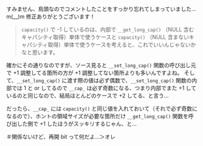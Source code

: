 すみません、鳥頭なのでコメントしたことをすっかり忘れてしまっていました…m(__)m
修正ありがとうございます！

> `capacity()` で -1 しているのは、内部で `__get_long_cap()` （NULL 含むキャパシティ取得）単体で使うケースと `capacity()` （NULL 含まないキャパシティ取得）単体で使うケースを考えると、これでいいんじゃないかなと思います。

確かにその通りなのですが、ソース見ると `__set_long_cap()` 関数の呼び出し元で +1 調整してる箇所の方が +1 調整してない箇所よりも多いんですよね。
そして、`__set_long_cap()` に渡す際の値は必ず偶数で、`__set_long_cap()` 関数の内部では 1 と or してるので `__cap_` は必ず奇数になる、つまり内部でまた +1 しているのと同じなので、結局ほとんどのケースで +2 してる、と言う…

だったら、`__cap_` には `capacity()` と同じ値を入れておいて（それで必ず奇数になるので）、ホントの領域サイズが必要な箇所だけ `__get_long_cap()` 関数を呼び出した側で +1 したほうがスッキリするじゃん、と…

＃関係ないけど、再開 bit って何だよ…＞オレ
